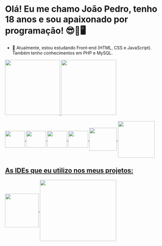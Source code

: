 # Olá! Eu me chamo João Pedro, tenho 18 anos e sou apaixonado por programação! 😎🤩🖥️

- 🌱 Atualmente, estou estudando Front-end (HTML, CSS e JavaScript). Também tenho conhecimentos em PHP e MySQL.

<div>
  <a href="https://github.com/JPedro759">
  <img height="180em" src="https://github-readme-stats.vercel.app/api?username=JPedro759&show_icons=true&theme=tokyonight&include_all_commits=true&count_private=true">
  <img height="180em" src="https://github-readme-stats.vercel.app/api/top-langs/?username=JPedro759&layout=compact&langs_count=16&theme=dark">
</div>
<br>
<div>
 <img align="center" height="55" width="65" src = "https://cdn.jsdelivr.net/gh/devicons/devicon/icons/html5/html5-plain-wordmark.svg" />
 <img align="center" height="55" width="65" src="https://cdn.jsdelivr.net/gh/devicons/devicon/icons/css3/css3-plain-wordmark.svg" />
 <img align="center" height="55" width="65" src="https://cdn.jsdelivr.net/gh/devicons/devicon/icons/javascript/javascript-plain.svg" />
 <img align="center" height="55" width="65" src="https://cdn.jsdelivr.net/gh/devicons/devicon/icons/react/react-original.svg" />
 <img align="center" height="75" width="90" src="https://cdn.jsdelivr.net/gh/devicons/devicon/icons/php/php-plain.svg" />
 <img align="center" height="120" width="120" src="https://cdn.jsdelivr.net/gh/devicons/devicon/icons/mysql/mysql-original-wordmark.svg" />
</div>
  
## As IDEs que eu utilizo nos meus projetos:

<div>
  <img align="center" height="110" width="110" src="https://cdn.jsdelivr.net/gh/devicons/devicon/icons/vscode/vscode-original-wordmark.svg" />
  <img align="center" height="200" width="250" src="https://cdn.jsdelivr.net/gh/devicons/devicon/icons/visualstudio/visualstudio-plain-wordmark.svg" />
</div>
